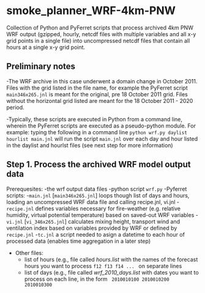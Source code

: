 # smoke_planner_WRF-4km-PNW

Collection of Python and PyFerret scripts that process archived 4km PNW WRF output (gzipped, hourly, netcdf files with multiple variables and all x-y grid points
in a single file) into uncompressed netcdf files that contain all hours at a single x-y grid point.

## Preliminary notes

-The WRF archive in this case underwent a domain change in October 2011.  Files with the grid listed in the file name, for example 
the PyFerret script `main346x265.jnl` is meant for the original, pre 18 October 2011 grid.  Files without the horizontal grid listed are meant for the 18 October 2011 - 2020 period.

-Typically, these scripts are executed in Python from a command line, wherein the PyFerret scripts are executed as a pseudo-python module.  For example: typing the following in a command line `python wrf.py daylist hourlist main.jnl` will run the script `main.jnl` over each day and hour listed in the daylist and hourlst files (see next step for more information)

## Step 1. Process the archived WRF model output data
Prerequesites:
-the wrf output data files
-python script `wrf.py`
-Pyferret scripts:
  -`main.jnl` [`main346x265.jnl`]   loops though list of days and hours, loading an uncompressed WRF data file and calling recipe.jnl, vi.jnl
  -`recipe.jnl` defines variables necessary for fire-weather (e.g. relative humidity, virtual potential temperature) based on saved-out WRF variables
  -`vi.jnl` [`vi_346x265.jnl`] calculates mixing height, transport wind and ventilation index based on variables provided by WRF or defined by `recipe.jnl`
  -`tc.jnl` a script needed to asign a datetime to each hour of processed data (enables time aggregation in a later step)
- Other files:
  - list of hours (e.g., file called *hours.list* with the names of the forecast hours you want to process ```f12 f13 f14 ... ``` on separate lines
  - list of days (e.g., file called *wrf_2010_days.list* with dates you want to process on each line, in the form ``` 2010010100 2010010200 2010010300```
